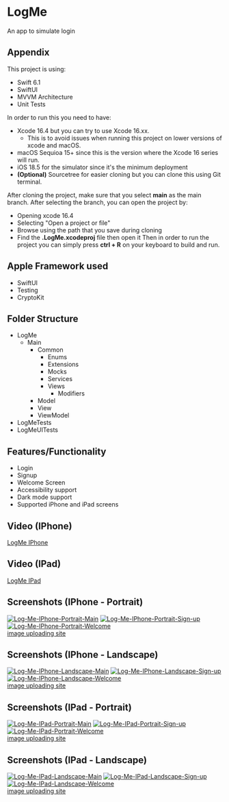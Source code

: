 # LogMe
An app to simulate login

## Appendix

This project is using:
- Swift 6.1
- SwiftUI
- MVVM Architecture
- Unit Tests

In order to run this you need to have:
- Xcode 16.4 but you can try to use Xcode 16.xx.
    - This is to avoid issues when running this project on lower versions of xcode and macOS.
- macOS Sequioa 15+ since this is the version where the Xcode 16 series will run.
- iOS 18.5 for the simulator since it's the minimum deployment
- __(Optional)__ Sourcetree for easier cloning but you can clone this using Git terminal.

After cloning the project, make sure that you select __main__ as the main branch.
After selecting the branch, you can open the project by:
- Opening xcode 16.4
- Selecting "Open a project or file"
- Browse using the path that you save during cloning
- Find the __.LogMe.xcodeproj__ file then open it
Then in order to run the project you can simply press __ctrl + R__ on your keyboard to build and run.

## Apple Framework used
- SwiftUI
- Testing
- CryptoKit

## Folder Structure
- LogMe
  - Main
    - Common
      - Enums
      - Extensions
      - Mocks
      - Services
      - Views
        - Modifiers
    - Model
    - View
    - ViewModel
- LogMeTests
- LogMeUITests

## Features/Functionality

- Login
- Signup
- Welcome Screen
- Accessibility support
- Dark mode support
- Supported iPhone and iPad screens

## Video (IPhone)
[LogMe IPhone](https://drive.google.com/file/d/1boYjjg3IaN89WbJb0xIkuNfxtKyjoOX_/view?usp=sharing)

## Video (IPad)
[LogMe IPad](https://drive.google.com/file/d/1hTOYUMyILWGri2IeBMoxOi5jEFCF0tC1/view?usp=sharing)

## Screenshots (IPhone - Portrait)
<a href="https://ibb.co/Ldh5NMVM"><img src="https://i.ibb.co/Sw7rf2F2/Log-Me-IPhone-Portrait-Main.png" alt="Log-Me-IPhone-Portrait-Main" border="0"></a>
<a href="https://ibb.co/8gW7z6PN"><img src="https://i.ibb.co/603WvgDr/Log-Me-IPhone-Portrait-Sign-up.png" alt="Log-Me-IPhone-Portrait-Sign-up" border="0"></a>
<a href="https://ibb.co/8D0MhMvZ"><img src="https://i.ibb.co/QFf959Sw/Log-Me-IPhone-Portrait-Welcome.png" alt="Log-Me-IPhone-Portrait-Welcome" border="0"></a><br /><a target='_blank' href='https://imgbb.com/'>image uploading site</a><br />


## Screenshots (IPhone - Landscape)
<a href="https://ibb.co/R4hGJWJL"><img src="https://i.ibb.co/gFvbcCcs/Log-Me-IPhone-Landscape-Main.png" alt="Log-Me-IPhone-Landscape-Main" border="0"></a>
<a href="https://ibb.co/Xk7N6Fs6"><img src="https://i.ibb.co/prfGN4zN/Log-Me-IPhone-Landscape-Sign-up.png" alt="Log-Me-IPhone-Landscape-Sign-up" border="0"></a>
<a href="https://ibb.co/WvF1xp6C"><img src="https://i.ibb.co/23PBnYyJ/Log-Me-IPhone-Landscape-Welcome.png" alt="Log-Me-IPhone-Landscape-Welcome" border="0"></a><br /><a target='_blank' href='https://imgbb.com/'>image uploading site</a><br />

## Screenshots (IPad - Portrait)
<a href="https://ibb.co/2Y6WDC4b"><img src="https://i.ibb.co/LhPYLc7G/Log-Me-IPad-Portrait-Main.png" alt="Log-Me-IPad-Portrait-Main" border="0"></a>
<a href="https://ibb.co/1kcw68M"><img src="https://i.ibb.co/6kQfBg8/Log-Me-IPad-Portrait-Sign-up.png" alt="Log-Me-IPad-Portrait-Sign-up" border="0"></a>
<a href="https://ibb.co/LDKMH0nt"><img src="https://i.ibb.co/SDS2G6Rn/Log-Me-IPad-Portrait-Welcome.png" alt="Log-Me-IPad-Portrait-Welcome" border="0"></a><br /><a target='_blank' href='https://imgbb.com/'>image uploading site</a><br />

## Screenshots (IPad - Landscape)
<a href="https://ibb.co/608tF8TS"><img src="https://i.ibb.co/d4tpDtVv/Log-Me-IPad-Landscape-Main.png" alt="Log-Me-IPad-Landscape-Main" border="0"></a>
<a href="https://ibb.co/PzFCPJmY"><img src="https://i.ibb.co/mFbz2dDB/Log-Me-IPad-Landscape-Sign-up.png" alt="Log-Me-IPad-Landscape-Sign-up" border="0"></a>
<a href="https://ibb.co/pjfvcLJN"><img src="https://i.ibb.co/HTtD6HnR/Log-Me-IPad-Landscape-Welcome.png" alt="Log-Me-IPad-Landscape-Welcome" border="0"></a><br /><a target='_blank' href='https://imgbb.com/'>image uploading site</a><br />
